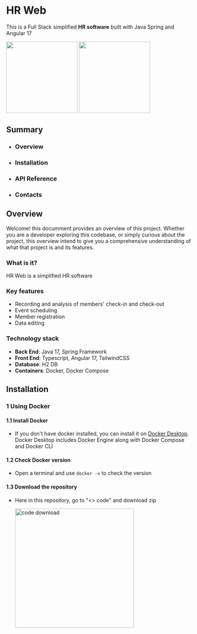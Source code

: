 # HR Web

This is a Full Stack simplified **HR software** built with Java Spring and Angular 17

<img src="https://upload.wikimedia.org/wikipedia/commons/thumb/4/44/Spring_Framework_Logo_2018.svg/2560px-Spring_Framework_Logo_2018.svg.png" width="192"/>
<img src="https://miro.medium.com/v2/resize:fit:1400/1*sBcrUZYKoa7SDIoyPdEVXA.png" width="192"/>

## Summary

- ### Overview
- ### Installation
- ### API Reference
- ### Contacts

## Overview

Welcome! this documment provides an overview of this project. Whether you are a developer exploring this codebase, or simply curious about the project, this overview intend to give you a comprehensive understanding of what that project is and its features.

### What is it?

HR Web is a simplified HR software

### Key features

- Recording and analysis of members' check-in and check-out
- Event scheduling
- Member registration
- Data editing

### Technology stack

- **Back End**: Java 17, Spring Framework
- **Front End**: Typescript, Angular 17, TailwindCSS
- **Database**: H2 DB
- **Containers**: Docker, Docker Compose

## Installation 

### 1 Using Docker

#### 1.1 Install Docker 

- If you don't have docker installed, you can install it on [Docker Desktop](https://www.docker.com/products/docker-desktop/). Docker Desktop includes Docker Engine along with Docker Compose and Docker CLI

#### 1.2 Check Docker version 

- Open a terminal and use `docker -v` to check the version

#### 1.3 Download the repository

- Here in this repository, go to "<> code" and download zip

    <img src="https://github.com/NicolasfcAraujo/fullstack-spring-angular/tree/frontend/assets/installation/1-download.png" width="320" alt="code download"/>